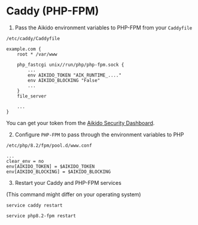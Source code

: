# Caddy (PHP-FPM)

1. Pass the Aikido environment variables to PHP-FPM from your `Caddyfile`

`/etc/caddy/Caddyfile`
```
example.com {
    root * /var/www

    php_fastcgi unix//run/php/php-fpm.sock {
        ...
        env AIKIDO_TOKEN "AIK_RUNTIME_...."
        env AIKIDO_BLOCKING "False"
        ...
    }
    file_server

    ...
}
```

You can get your token from the [Aikido Security Dashboard](https://help.aikido.dev/doc/creating-an-aikido-zen-firewall-token/doc6vRJNzC4u).

2. Configure `PHP-FPM` to pass through the environment variables to PHP

`/etc/php/8.2/fpm/pool.d/www.conf`

```
...
clear_env = no
env[AIKIDO_TOKEN] = $AIKIDO_TOKEN
env[AIKIDO_BLOCKING] = $AIKIDO_BLOCKING
```

3. Restart your Caddy and PHP-FPM services

(This command might differ on your operating system)

`service caddy restart`

`service php8.2-fpm restart`
